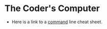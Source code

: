# The Coder's Computer

* Here is a link to a [command](https://www.git-tower.com/blog/command-line-cheat-sheet/) line cheat sheet.